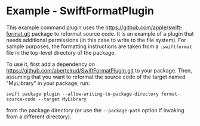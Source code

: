 # Example - SwiftFormatPlugin

This example command plugin uses the https://github.com/apple/swift-format.git package to reformat source code. It is an example of a plugin that needs additional permissions (in this case to write to the file system). For sample purposes, the formatting instructions are taken from a `.swiftformat` file in the top-level directory of the package.

To use it, first add a dependency on https://github.com/abertelrud/SwiftFormatPlugin.git to your package. Then, assuming that you want to reformat the source code of the target named "MyLibrary" in your package, run:

```shell
swift package plugin --allow-writing-to-package-directory format-source-code --target MyLibrary
```

from the package directory (or use the `--package-path` option if invoking from a different directory).

